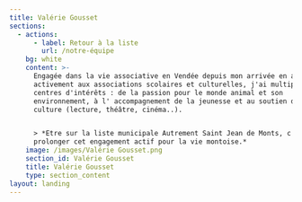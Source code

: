 ```yaml
---
title: Valérie Gousset
sections:
  - actions:
      - label: Retour à la liste
        url: /notre-équipe
    bg: white
    content: >-
      Engagée dans la vie associative en Vendée depuis mon arrivée en adhérant
      activement aux associations scolaires et culturelles, j'ai multiplié mes
      centres d'intérêts : de la passion pour le monde animal et son
      environnement, à l' accompagnement de la jeunesse et au soutien de la
      culture (lecture, théâtre, cinéma..).


      > *Etre sur la liste municipale Autrement Saint Jean de Monts, c'est
      prolonger cet engagement actif pour la vie montoise.*
    image: /images/Valérie Gousset.png
    section_id: Valérie Gousset
    title: Valérie Gousset
    type: section_content
layout: landing
---
```


